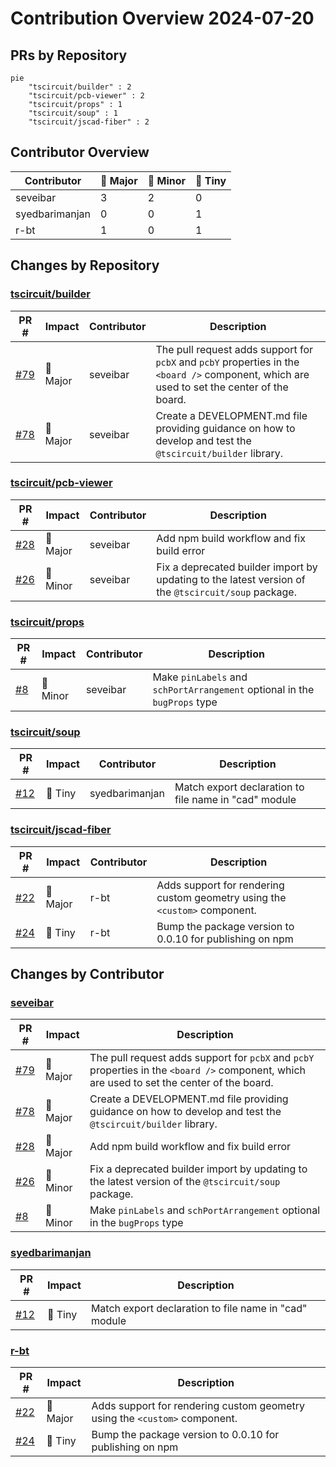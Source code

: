 # Contribution Overview 2024-07-20

## PRs by Repository

```mermaid
pie
    "tscircuit/builder" : 2
    "tscircuit/pcb-viewer" : 2
    "tscircuit/props" : 1
    "tscircuit/soup" : 1
    "tscircuit/jscad-fiber" : 2
```

## Contributor Overview

| Contributor | 🐳 Major | 🐙 Minor | 🐌 Tiny |
|-------------|-------|-------|-------|
| seveibar | 3 | 2 | 0 |
| syedbarimanjan | 0 | 0 | 1 |
| r-bt | 1 | 0 | 1 |

## Changes by Repository

### [tscircuit/builder](https://github.com/tscircuit/builder)

| PR # | Impact | Contributor | Description |
|------|--------|-------------|-------------|
| [#79](https://github.com/tscircuit/builder/pull/79) | 🐳 Major | seveibar | The pull request adds support for `pcbX` and `pcbY` properties in the `<board />` component, which are used to set the center of the board. |
| [#78](https://github.com/tscircuit/builder/pull/78) | 🐳 Major | seveibar | Create a DEVELOPMENT.md file providing guidance on how to develop and test the `@tscircuit/builder` library. |

### [tscircuit/pcb-viewer](https://github.com/tscircuit/pcb-viewer)

| PR # | Impact | Contributor | Description |
|------|--------|-------------|-------------|
| [#28](https://github.com/tscircuit/pcb-viewer/pull/28) | 🐳 Major | seveibar | Add npm build workflow and fix build error |
| [#26](https://github.com/tscircuit/pcb-viewer/pull/26) | 🐙 Minor | seveibar | Fix a deprecated builder import by updating to the latest version of the `@tscircuit/soup` package. |

### [tscircuit/props](https://github.com/tscircuit/props)

| PR # | Impact | Contributor | Description |
|------|--------|-------------|-------------|
| [#8](https://github.com/tscircuit/props/pull/8) | 🐙 Minor | seveibar | Make `pinLabels` and `schPortArrangement` optional in the `bugProps` type |

### [tscircuit/soup](https://github.com/tscircuit/soup)

| PR # | Impact | Contributor | Description |
|------|--------|-------------|-------------|
| [#12](https://github.com/tscircuit/soup/pull/12) | 🐌 Tiny | syedbarimanjan | Match export declaration to file name in "cad" module |

### [tscircuit/jscad-fiber](https://github.com/tscircuit/jscad-fiber)

| PR # | Impact | Contributor | Description |
|------|--------|-------------|-------------|
| [#22](https://github.com/tscircuit/jscad-fiber/pull/22) | 🐳 Major | r-bt | Adds support for rendering custom geometry using the `<custom>` component. |
| [#24](https://github.com/tscircuit/jscad-fiber/pull/24) | 🐌 Tiny | r-bt | Bump the package version to 0.0.10 for publishing on npm |

## Changes by Contributor

### [seveibar](https://github.com/seveibar)

| PR # | Impact | Description |
|------|--------|-------------|
| [#79](https://github.com/tscircuit/builder/pull/79) | 🐳 Major | The pull request adds support for `pcbX` and `pcbY` properties in the `<board />` component, which are used to set the center of the board. |
| [#78](https://github.com/tscircuit/builder/pull/78) | 🐳 Major | Create a DEVELOPMENT.md file providing guidance on how to develop and test the `@tscircuit/builder` library. |
| [#28](https://github.com/tscircuit/pcb-viewer/pull/28) | 🐳 Major | Add npm build workflow and fix build error |
| [#26](https://github.com/tscircuit/pcb-viewer/pull/26) | 🐙 Minor | Fix a deprecated builder import by updating to the latest version of the `@tscircuit/soup` package. |
| [#8](https://github.com/tscircuit/props/pull/8) | 🐙 Minor | Make `pinLabels` and `schPortArrangement` optional in the `bugProps` type |

### [syedbarimanjan](https://github.com/syedbarimanjan)

| PR # | Impact | Description |
|------|--------|-------------|
| [#12](https://github.com/tscircuit/soup/pull/12) | 🐌 Tiny | Match export declaration to file name in "cad" module |

### [r-bt](https://github.com/r-bt)

| PR # | Impact | Description |
|------|--------|-------------|
| [#22](https://github.com/tscircuit/jscad-fiber/pull/22) | 🐳 Major | Adds support for rendering custom geometry using the `<custom>` component. |
| [#24](https://github.com/tscircuit/jscad-fiber/pull/24) | 🐌 Tiny | Bump the package version to 0.0.10 for publishing on npm |

